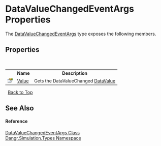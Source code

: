 # DataValueChangedEventArgs Properties
 

The <a href="T_Dangr_Simulation_Types_DataValueChangedEventArgs">DataValueChangedEventArgs</a> type exposes the following members.


## Properties
&nbsp;<table><tr><th></th><th>Name</th><th>Description</th></tr><tr><td>![Public property](media/pubproperty.gif "Public property")</td><td><a href="P_Dangr_Simulation_Types_DataValueChangedEventArgs_Value">Value</a></td><td>
Gets the DataValueChanged <a href="T_Dangr_Simulation_Types_DataValue">DataValue</a></td></tr></table>&nbsp;
<a href="#datavaluechangedeventargs-properties">Back to Top</a>

## See Also


#### Reference
<a href="T_Dangr_Simulation_Types_DataValueChangedEventArgs">DataValueChangedEventArgs Class</a><br /><a href="N_Dangr_Simulation_Types">Dangr.Simulation.Types Namespace</a><br />